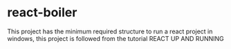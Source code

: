 # react-boiler

This project has the minimum required structure to run a react project in windows, 
this project is followed from the tutorial REACT UP AND RUNNING


